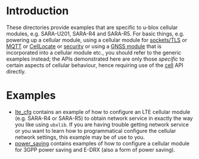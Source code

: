 # Introduction
These directories provide examples that are specific to u-blox cellular modules, e.g. SARA-U201, SARA-R4 and SARA-R5.  For basic things, e.g. powering up a cellular module, using a cellular module for [sockets/TLS](/example/sockets) or [MQTT](/example/mqtt_client) or [CellLocate](/example/location) or [security](/example/security) or using a [GNSS module](/example/location) that is incorporated into a cellular module etc., you should refer to the generic examples instead; the APIs demonstrated here are only those _specific_ to certain aspects of cellular behaviour, hence requiring use of the [cell](/cell) API directly.

# Examples
- [lte_cfg](lte_cfg) contains an example of how to configure an LTE cellular module (e.g. SARA-R4 or SARA-R5) to obtain network service in exactly the way you like using `ubxlib`.  If you are having trouble getting network service or you want to learn how to programmatical configure the cellular network settings, this example may be of use to you.
- [power_saving](power_saving) contains examples of how to configure a cellular module for 3GPP power saving and E-DRX (also a form of power saving).
